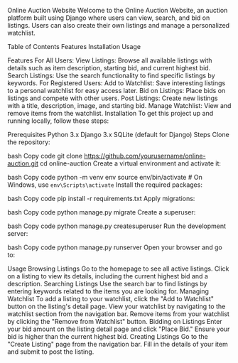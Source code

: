 Online Auction Website
Welcome to the Online Auction Website, an auction platform built using Django where users can view, search, and bid on listings. Users can also create their own listings and manage a personalized watchlist.

Table of Contents
Features
Installation
Usage

Features
For All Users:
View Listings: Browse all available listings with details such as item description, starting bid, and current highest bid.
Search Listings: Use the search functionality to find specific listings by keywords.
For Registered Users:
Add to Watchlist: Save interesting listings to a personal watchlist for easy access later.
Bid on Listings: Place bids on listings and compete with other users.
Post Listings: Create new listings with a title, description, image, and starting bid.
Manage Watchlist: View and remove items from the watchlist.
Installation
To get this project up and running locally, follow these steps:

Prerequisites
Python 3.x
Django 3.x
SQLite (default for Django)
Steps
Clone the repository:

bash
Copy code
git clone https://github.com/yourusername/online-auction.git
cd online-auction
Create a virtual environment and activate it:

bash
Copy code
python -m venv env
source env/bin/activate   # On Windows, use `env\Scripts\activate`
Install the required packages:

bash
Copy code
pip install -r requirements.txt
Apply migrations:

bash
Copy code
python manage.py migrate
Create a superuser:

bash
Copy code
python manage.py createsuperuser
Run the development server:

bash
Copy code
python manage.py runserver
Open your browser and go to:

Usage
Browsing Listings
Go to the homepage to see all active listings.
Click on a listing to view its details, including the current highest bid and a description.
Searching Listings
Use the search bar to find listings by entering keywords related to the items you are looking for.
Managing Watchlist
To add a listing to your watchlist, click the "Add to Watchlist" button on the listing's detail page.
View your watchlist by navigating to the watchlist section from the navigation bar.
Remove items from your watchlist by clicking the "Remove from Watchlist" button.
Bidding on Listings
Enter your bid amount on the listing detail page and click "Place Bid."
Ensure your bid is higher than the current highest bid.
Creating Listings
Go to the "Create Listing" page from the navigation bar.
Fill in the details of your item and submit to post the listing.
